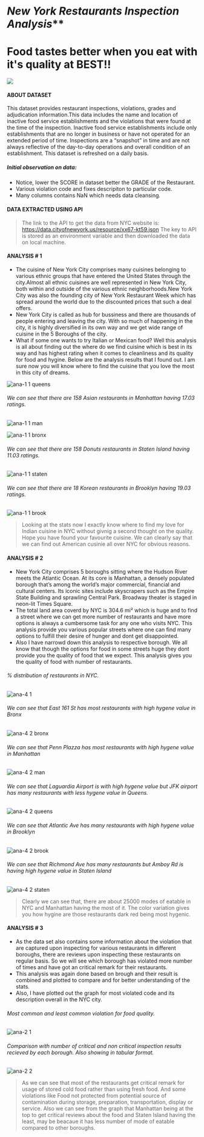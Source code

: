 # *******New York Restaurants Inspection Analysis*********
# Food tastes better when you eat with it's quality at BEST!!

[![](https://cldup.com/dTxpPi9lDf.thumb.png)](http://sumeetusturge.com)

#### ABOUT DATASET
This dataset provides restaurant inspections, violations, grades and adjudication information.This data includes the name and location of inactive food service establishments and the violations that were found at the time of the inspection. Inactive food service establishments include only establishments that are no longer in business or have not operated for an extended period of time. Inspections are a “snapshot” in time and are not always reflective of the day-to-day operations and overall condition of an establishment. This dataset is refreshed on a daily basis.

##### Initial observation on data:
  - Notice, lower the SCORE in dataset better the GRADE of the Restaurant.
  - Various violation code and fixes descripiton to particular code.
  - Many columns contains NaN which needs data cleansing.


#### DATA EXTRACTED USING API
>The link to the API to get the data from NYC website is:
>https://data.cityofnewyork.us/resource/xx67-kt59.json
The key to API is stored as an environment variable and then downloaded the data on local machine.

#### ANALYSIS # 1

* The cuisine of New York City comprises many cuisines belonging to various ethnic groups that have entered the United States through the city.Almost all ethnic cuisines are well represented in New York City, both within and outside of the various ethnic neighborhoods.New York City was also the founding city of New York Restaurant Week which has spread around the world due to the discounted prices that such a deal offers.
* New York City is called as hub for bussiness and there are thousands of people  entering and leaving the city. With so much of happening in the city, it is highly diversified in its own way and we get wide range of cuisine in the 5 Boroughs of the city.
* What if some one wants to try Italian or Mexican food? Well this analysis is all about finding out the where do we find cuisine which is best in its way and has highest rating when it comes to cleanliness and its quality for food and hygine. Below are the analysis results that I found out. I am sure now you will know where to find the cuisine that you love the most in this city of dreams. 

![ana-1 1 queens](https://cloud.githubusercontent.com/assets/25045818/25300449/a8d27180-26dd-11e7-8634-048f48585d83.JPG)

###### We can see that there are 158 Asian restaurants in Manhattan having 17.03 ratings.

![ana-1 1 man](https://cloud.githubusercontent.com/assets/25045818/25300459/e2964fa4-26dd-11e7-80ee-64df896fb5f7.JPG)

![ana-1 1 bronx](https://cloud.githubusercontent.com/assets/25045818/25300460/e296bf02-26dd-11e7-9afd-1ba16156979b.JPG)
###### We can see that there are 158 Donuts restaurants in Staten Island having 11.03 ratings.
![ana-1 1 staten](https://cloud.githubusercontent.com/assets/25045818/25300462/e29843cc-26dd-11e7-90f9-5d87c03122ad.JPG)
###### We can see that there are 18 Korean restaurants in Brooklyn having 19.03 ratings.
![ana-1 1 brook](https://cloud.githubusercontent.com/assets/25045818/25300461/e297c78a-26dd-11e7-85ff-2ab7af93063f.JPG)

>Looking at the stats now I exactly know where to find my love for Indian cuisine in NYC without givnig a second thought on the quality. Hope you have found your favourite cuisine. We can clearly say that we can find out American cusinie all over NYC for obvious reasons.

#### ANALYSIS # 2

* New York City comprises 5 boroughs sitting where the Hudson River meets the Atlantic Ocean. At its core is Manhattan, a densely populated borough that’s among the world’s major commercial, financial and cultural centers. Its iconic sites include skyscrapers such as the Empire State Building and sprawling Central Park. Broadway theater is staged in neon-lit Times Square.
* The total land area coverd by NYC is 304.6 mi² which is huge and to find a street where we can get more number of restaurants and have more options is always a cumbersome task for any one who visits NYC. This analysis provide you various popular streets where one can find many options to fulfill their desire of hunger and dont get disappointed.
* Also I have narrowd down this analysis to respective borough. We all know that though the options for food in some streets huge they dont provide you the quality of food that we expect. This analysis gives you the quality of food with number of restaurants.
###### %  distribution of restaurants in NYC.
![ana-4 1](https://cloud.githubusercontent.com/assets/25045818/25300475/3e03b0fc-26de-11e7-8d86-a88a30f8fe81.JPG)
###### We can see that East 161 St has most restaurants with high hygene value in Bronx
![ana-4 2 bronx](https://cloud.githubusercontent.com/assets/25045818/25300474/3e035f8a-26de-11e7-82df-d625e0b03613.JPG)
###### We can see that Penn Plazza has most restaurants with high hygene value in Manhattan
![ana-4 2 man](https://cloud.githubusercontent.com/assets/25045818/25300478/3e04a3ae-26de-11e7-9922-8857cd2762e6.JPG)
###### We can see that Laguardia Airport is with high hygene value but JFK airport has many restaurants with less hygene value in Queens.
![ana-4 2 queens](https://cloud.githubusercontent.com/assets/25045818/25300473/3e0353a0-26de-11e7-81bb-db47a6538d62.JPG)
###### We can see that Atlantic Ave has many restaurants with high hygene value in Brooklyn
![ana-4 2 brook](https://cloud.githubusercontent.com/assets/25045818/25300476/3e04058e-26de-11e7-8845-5cc98216e4b3.JPG)
###### We can see that Richmond Ave has many restaurants but Amboy Rd is having high hygene value in Staten Island
![ana-4 2 staten](https://cloud.githubusercontent.com/assets/25045818/25300477/3e0411fa-26de-11e7-9c02-21439a77f71c.JPG)

>Clearly we can see that, there are about 25000 modes of eatable in NYC and Manhattan having the most of it. The color variation gives you how hygine are those restaurants dark red being most hygenic. 

#### ANALYSIS # 3

* As the data set also contains some information about the violation that are captured upon inspecting for various restaurants in different boroughs, there are reviews upon inspecting these restaurants on regular basis. So we will see which borough has violated more number of times and have got an critical remark for their restaurants.
* This analysis was again done based on brough and their result is combined and plotted to compare and for better understanding of the stats. 
* Also, I have plotted out the graph for most violated code and its description overall in the NYC city.
###### Most common and least common violation for food quality.
![ana-2 1](https://cloud.githubusercontent.com/assets/25045818/25300481/5dc81d38-26de-11e7-89bb-a35ee282a8ee.JPG)
###### Comparison with number of critical and non critical inspection results recieved by each borough. Also showing in tabular format.
![ana-2 2](https://cloud.githubusercontent.com/assets/25045818/25300480/5dc7f79a-26de-11e7-8304-6c046c4cd108.JPG)

>As we can see that most of the restaurants get critical remark for usage of stored cold food rather than using fresh food. And some violations like Food not protected from potential source of contamination during storage, preparation, transportation, display or service.
Also we can see from the graph that Manhattan being at the top to get critical reviews about the food and Staten Island having the least, may be beacaue it has less number of mode of eatable compared to other boroughs.
